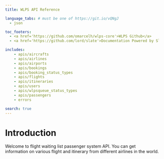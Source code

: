 ```yaml
---
title: WLPS API Reference

language_tabs: # must be one of https://git.io/vQNgJ
  - json

toc_footers:
  - <a href='https://github.com/omarcelh/wlps-core'>WLPS Github</a>
  - <a href='https://github.com/lord/slate'>Documentation Powered by Slate</a>

includes:
    - apis/aircrafts
    - apis/airlines
    - apis/airports
    - apis/bookings
    - apis/booking_status_types
    - apis/flights
    - apis/itineraries
    - apis/users
    - apis/wlpsqueue_status_types
    - apis/passengers
    - errors

search: true
---
```


# Introduction

Welcome to flight waiting list passenger system API. You can get information on various flight and itinerary from different airlines in the world.